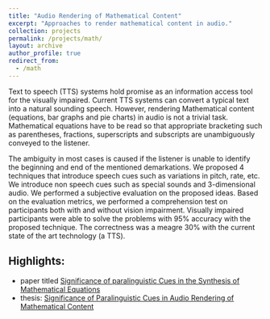 ```yaml
---
title: "Audio Rendering of Mathematical Content"
excerpt: "Approaches to render mathematical content in audio."
collection: projects
permalink: /projects/math/
layout: archive
author_profile: true
redirect_from:
  - /math
---
```

Text to speech (TTS) systems hold promise as an information access tool for the visually impaired. Current TTS systems can convert a typical text into a natural sounding speech. However, rendering Mathematical content (equations, bar graphs and pie charts) in audio is not a trivial task. Mathematical equations have to be read so that appropriate bracketing such as parentheses, fractions, superscripts and subscripts are unambiguously conveyed to the listener.

The ambiguity in most cases is caused if the listener is unable to identify the beginning and end of the mentioned demarkations. We proposed 4 techniques that introduce speech cues such as variations in pitch, rate, etc. We introduce non speech cues such as special sounds and 3-dimensional audio. We performed a subjective evaluation on the proposed ideas. Based on the evaluation metrics, we performed a comprehension test on participants both with and without vision impairment. Visually impaired participants were able to solve the problems with 95% accuracy with the proposed technique. The correctness was a meagre 30% with the current state of the art technology (a TTS).

## Highlights:

* paper titled [Significance of paralinguistic Cues in the Synthesis of Mathematical Equations](http://ltrc.iiit.ac.in/icon/2014/proceedings/File36-p150.pdf)
* thesis: [Significance of Paralinguistic Cues in Audio Rendering of Mathematical Content](/files/ms_thesis.pdf)